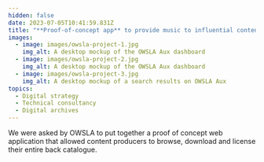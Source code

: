 ```yaml
---
hidden: false
date: 2023-07-05T10:41:59.831Z
title: "**Proof-of-concept app** to provide music to influential content creators"
images:
  - image: images/owsla-project-1.jpg
    img_alt: A desktop mockup of the OWSLA Aux dashboard
  - image: images/owsla-project-2.jpg
    img_alt: A desktop mockup of the OWSLA Aux dashboard
  - image: images/owsla-project-3.jpg
    img_alt: A desktop mockup of a search results on OWSLA Aux
topics:
  - Digital strategy
  - Technical consultancy
  - Digital archives
---
```


We were asked by OWSLA to put together a proof of concept web application that allowed content producers to browse, download and license their entire back catalogue.
